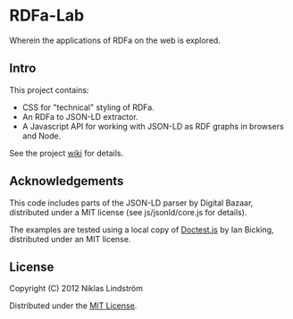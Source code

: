 # RDFa-Lab

Wherein the applications of RDFa on the web is explored.

## Intro

This project contains:

* CSS for "technical" styling of RDFa.
* An RDFa to JSON-LD extractor.
* A Javascript API for working with JSON-LD as RDF graphs in browsers and Node.

See the project [wiki](https://github.com/niklasl/rdfa-lab/wiki) for details.

## Acknowledgements

This code includes parts of the JSON-LD parser by Digital Bazaar, distributed
under a MIT license (see js/jsonld/core.js for details).

The examples are tested using a local copy of
[Doctest.js](http://doctestjs.org/) by Ian Bicking, distributed under an MIT
license.

## License

Copyright (C) 2012 Niklas Lindström

Distributed under the [MIT License](http://opensource.org/licenses/MIT).

